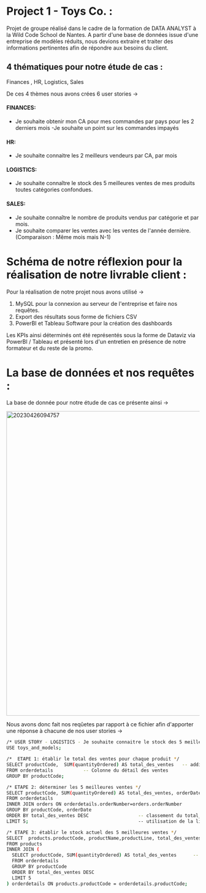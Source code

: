 # Project 1 - Toys Co. :

Projet de groupe réalisé dans le cadre de la formation de DATA ANALYST à la Wild Code School de Nantes. A partir d'une base de données issue d'une entreprise de modèles réduits, nous devions extraire et traiter des informations pertinentes afin de répondre aux besoins du client.

## 4 thématiques pour notre étude de cas :

Finances , HR, Logistics, Sales

De ces 4 thèmes nous avons crées 6 user stories ->

#### FINANCES: 

- Je souhaite obtenir mon CA pour mes commandes par pays pour les 2 derniers mois -Je souhaite un point sur les commandes impayés

#### HR: 

- Je souhaite connaitre les 2 meilleurs vendeurs par CA, par mois

#### LOGISTICS: 

- Je souhaite connaître le stock des 5 meilleures ventes de mes produits toutes catégories confondues.

#### SALES: 

- Je souhaite connaître le nombre de produits vendus par catégorie et par mois.
- Je souhaite comparer les ventes avec les ventes de l'année dernière. (Comparaison : Même mois mais N-1)

# Schéma de notre réflexion pour la réalisation de notre livrable client :

Pour la réalisation de notre projet nous avons utilisé ->

1. MySQL pour la connexion au serveur de l'entreprise et faire nos requêtes.
2. Export des résultats sous forme de fichiers CSV
3. PowerBI et Tableau Software pour la création des dashboards

Les KPIs ainsi déterminés ont été représentés sous la forme de Dataviz via PowerBI / Tableau et présenté lors d'un entretien en présence de notre formateur et du reste de la promo.

# La base de données et nos requêtes :

La base de donnée pour notre étude de cas ce présente ainsi ->

<img width="795" alt="20230426094757" src="https://user-images.githubusercontent.com/127731574/234506340-d27574d9-09b4-4576-a3b6-763d9a95f53b.png">

Nous avons donc fait nos reqûetes par rapport à ce fichier afin d'apporter une réponse à chacune de nos user stories ->
```bash
/* USER STORY - LOGISTICS - Je souhaite connaitre le stock des 5 meilleures ventes de mes produits toutes catégories confondues. */
USE toys_and_models;

/*  ETAPE 1: établir le total des ventes pour chaque produit */ 
SELECT productCode,  SUM(quantityOrdered) AS total_des_ventes	-- addition des produits vendus (total_des_ventes) sélectionnés par ID
FROM orderdetails			-- Colonne du détail des ventes
GROUP BY productCode;

/* ETAPE 2: déterminer les 5 meilleures ventes */
SELECT productCode, SUM(quantityOrdered) AS total_des_ventes, orderDate
FROM orderdetails
INNER JOIN orders ON orderdetails.orderNumber=orders.orderNumber
GROUP BY productCode, orderDate
ORDER BY total_des_ventes DESC					-- classement du total_des_ventes par ordre décroissant
LIMIT 5;										-- utilisation de la limite pour sélectionner les 5 premiers

/* ETAPE 3: établir le stock actuel des 5 meilleures ventes */ 
SELECT  products.productCode, productName,productLine, total_des_ventes,quantityInStock
FROM products
INNER JOIN (
  SELECT productCode, SUM(quantityOrdered) AS total_des_ventes		-- JOINTURE  DE LA TABLE products AVEC LA REQUETE ETAPE 2
  FROM orderdetails													 
  GROUP BY productCode
  ORDER BY total_des_ventes DESC
  LIMIT 5
) orderdetails ON products.productCode = orderdetails.productCode;
```

